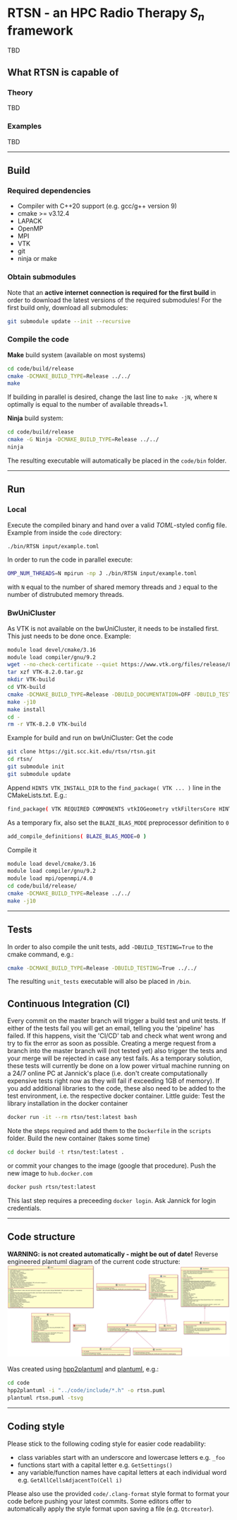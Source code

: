# RTSN - an HPC Radio Therapy $`S_n`$ framework
TBD 
## What RTSN is capable of
### Theory
TBD
### Examples
TBD

---

## Build
### Required dependencies
 - Compiler with C++20 support (e.g. gcc/g++ version 9)
 - cmake >= v3.12.4
 - LAPACK
 - OpenMP
 - MPI
 - VTK
 - git
 - ninja or make

### Obtain submodules
Note that an **active internet connection is required for the first build** in order to download the latest versions of the required submodules!
For the first build only, download all submodules:

```bash
git submodule update --init --recursive
```

### Compile the code
**Make** build system (available on most systems)
 
```bash 
cd code/build/release
cmake -DCMAKE_BUILD_TYPE=Release ../../
make 
```
If building in parallel is desired, change the last line to `make -jN`, where `N` optimally is equal to the number of available threads+1.

**Ninja** build system:

```bash 
cd code/build/release
cmake -G Ninja -DCMAKE_BUILD_TYPE=Release ../../
ninja
```


The resulting executable will automatically be placed in the `code/bin` folder.

---

## Run
### Local
Execute the compiled binary and hand over a valid *TOML*-styled config file.
Example from inside the `code` directory:

```bash
./bin/RTSN input/example.toml
```

In order to run the code in parallel execute:

```bash
OMP_NUM_THREADS=N mpirun -np J ./bin/RTSN input/example.toml
```

with `N` equal to the number of shared memory threads and `J` equal to the number of distrubuted memory threads.

### BwUniCluster
As VTK is not available on the bwUniCluster, it needs to be installed first. This just needs to be done once. Example:
```bash
module load devel/cmake/3.16
module load compiler/gnu/9.2
wget --no-check-certificate --quiet https://www.vtk.org/files/release/8.2/VTK-8.2.0.tar.gz
tar xzf VTK-8.2.0.tar.gz 
mkdir VTK-build
cd VTK-build
cmake -DCMAKE_BUILD_TYPE=Release -DBUILD_DOCUMENTATION=OFF -DBUILD_TESTING=OFF -DCMAKE_INSTALL_PREFIX=~/VTK-install ../VTK-8.2.0
make -j10
make install
cd -
rm -r VTK-8.2.0 VTK-build
```

Example for build and run on bwUniCluster:
Get the code
```bash
git clone https://git.scc.kit.edu/rtsn/rtsn.git
cd rtsn/
git submodule init
git submodule update
```
Append `HINTS VTK_INSTALL_DIR` to the `find_package( VTK ... )` line in the CMakeLists.txt. E.g.:
```bash
find_package( VTK REQUIRED COMPONENTS vtkIOGeometry vtkFiltersCore HINTS ~/VTK-install )
```
As a temporary fix, also set the `BLAZE_BLAS_MODE` preprocessor definition to `0`
```bash
add_compile_definitions( BLAZE_BLAS_MODE=0 )
```

Compile it
```bash
module load devel/cmake/3.16
module load compiler/gnu/9.2
module load mpi/openmpi/4.0
cd code/build/release/
cmake -DCMAKE_BUILD_TYPE=Release ../../
make -j10
```

---

## Tests
In order to also compile the unit tests, add `-DBUILD_TESTING=True` to the cmake command, e.g.:

```bash
cmake -DCMAKE_BUILD_TYPE=Release -DBUILD_TESTING=True ../../
```

The resulting `unit_tests` executable will also be placed in `/bin`.

## Continuous Integration (CI)
Every commit on the master branch will trigger a build test and unit tests.
If either of the tests fail you will get an email, telling you the 'pipeline' has failed. If this happens, visit the 'CI/CD' tab and check what went wrong and try to fix the error as soon as possible.
Creating a merge request from a branch into the master branch will (not tested yet) also trigger the tests and your merge will be rejected in case any test fails.
As a temporary solution, these tests will currently be done on a low power virtual machine running on a 24/7 online PC at Jannick's place (i.e. don't create computationally expensive tests right now as they will fail if exceeding 1GB of memory).
If you add additional libraries to the code, these also need to be added to the test environment, i.e. the respective docker container.
Little guide:
Test the library installation in the docker container
```bash
docker run -it --rm rtsn/test:latest bash
```
Note the steps required and add them to the `Dockerfile` in the `scripts` folder.
Build the new container (takes some time)
```bash
cd docker build -t rtsn/test:latest .
```
or commit your changes to the image (google that procedure).
Push the new image to `hub.docker.com`
```bash
docker push rtsn/test:latest
```
This last step requires a preceeding `docker login`. Ask Jannick for login credentials.

---

## Code structure
**WARNING: is not created automatically - might be out of date!**
Reverse engineered plantuml diagram of the current code structure: 
![Can't load image](doc/rtsn.svg "UML diagram")
<br/><br/>
Was created using [hpp2plantuml](https://github.com/thibaultmarin/hpp2plantuml) and [plantuml](https://plantuml.com/), e.g.:
```bash
cd code
hpp2plantuml -i "../code/include/*.h" -o rtsn.puml 
plantuml rtsn.puml -tsvg
```

---

## Coding style
Please stick to the following coding style for easier code readability:

 - class variables start with an underscore and lowercase letters e.g. `_foo`
 - functions start with a capital letter e.g. `GetSettings()`
 - any variable/function names have capital letters at each individual word e.g. `GetAllCellsAdjacentTo(Cell i)`

Please also use the provided `code/.clang-format` style format to format your code before pushing your latest commits.
Some editors offer to automatically apply the style format upon saving a file (e.g. `Qtcreator`).
